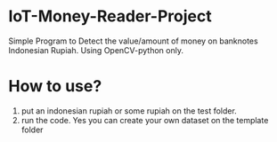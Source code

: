 # IoT-Money-Reader-Project
Simple Program to Detect the value/amount of money on banknotes Indonesian Rupiah. Using OpenCV-python only.

# How to use?
1. put an indonesian rupiah or some rupiah on the test folder.
2. run the code. Yes you can create your own dataset on the template folder
